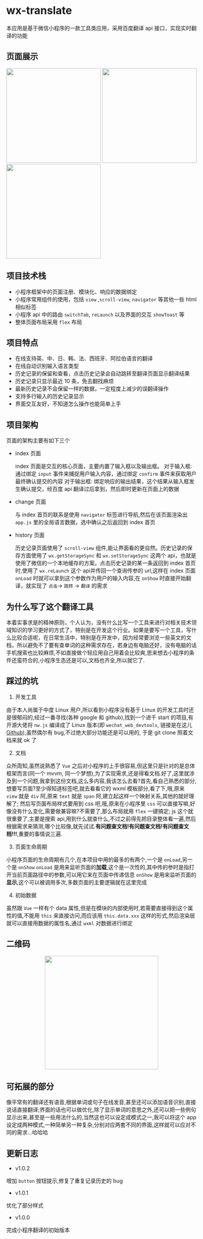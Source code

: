 # wx-translate
本应用是基于微信小程序的一款工具类应用，采用百度翻译 api 接口，实现实时翻译的功能

## 页面展示
<div align="left">
    <img src="https://i.loli.net/2019/02/27/5c7681ed07070.jpg" width="250">
    <img src="https://i.loli.net/2019/02/27/5c7681eceb14a.jpg" width="250">
    <img src="https://i.loli.net/2019/02/27/5c7681ed44661.jpg" width="250">
</div>

## 项目技术栈
- 小程序框架中的页面注册、模块化、响应的数据绑定
- 小程序常用组件的使用，包括 `view` ,`scroll-view`, `navigator` 等其他一些 html 相似标签
- 小程序 api 中的路由 `switchTab`, `reLaunch` 以及界面的交互 `showToast` 等
- 整体页面布局采用 `flex` 布局

## 项目特点
- 在线支持英、中、日、韩、法、西班牙、阿拉伯语言的翻译
- 在线自动识别输入语言类型
- 历史记录的保留和查看，点击历史记录会自动跳转至翻译页面显示翻译结果
- 历史记录只显示最近 10 条，免去翻找麻烦
- 最新历史记录不会保留一样的数据，一定程度上减少的误翻译操作
- 支持多行输入的历史记录显示
- 界面交互友好，不知道怎么操作也能简单上手

## 项目架构
页面的架构主要有如下三个
- index 页面

    index 页面是交互的核心页面，主要内置了输入框以及输出框。
    对于输入框: 
    通过绑定 `input` 事件来捕捉用户输入内容，通过绑定 `confirm` 事件来获取用户最终确认提交的内容
    对于输出框:
    绑定响应的输出结果，这个结果从输入框发生确认提交，经百度 api 翻译过后拿到，然后即时更新在页面上的数据

- change 页面

    与 index 首页的联系是使用 `navigator` 标签进行导航,然后在该页面渲染出 `app.js` 里的全局语言数据，选中确认之后返回到 index 首页

- history 页面

    历史记录页面使用了 `scroll-view` 组件,能让界面看的更自然。历史记录的保存方面使用了 `wx.getStorageSync` 和 `wx.setStorageSync` 这两个 api，也就是使用了微信的一个本地缓存的方案。点击历史记录的某一条返回到 index 首页时,使用了 `wx.reLaunch` 这个 api并传回一个查询传参的 url,这样在 index 页面 `onLoad` 时就可以拿到这个参数作为用户的输入内容,在 `onShow` 时直接开始翻译，就实现了 `点击`-> `跳转` -> `翻译` 的需求

## 为什么写了这个翻译工具
本着实事求是的精神原则，个人认为，没有什么比写一个工具来进行对相关技术领域知识的学习更好的方式了，特别是在开发这个行业。如果是要写一个工具，写什么比较合适呢，在日常生活中，特别是在开发中，因为经常要浏览一些英文的文档，所以避免不了要有查单词的这种需求存在，若身边有电脑还好，没有电脑的话手机搜索也比较麻烦,不如直接做个轻应用自己用着会比较爽,思来想去小程序的条件还蛮符合的,小程序生态还是可以,文档也齐全,所以就它了.

## 踩过的坑
1. 开发工具

由于本人尚属于中度 Linux 用户,所以看到小程序没有基于 Linux 的开发工具时还是很郁闷的,经过一番寻找(各种 google 和 github),找到一个进千 start 的项目,有开源大佬将 `nw.js` 编译成了 Linux 版本(即 `wechat_web_devtools`, 链接是在这儿[Github](https://github.com/cytle/wechat_web_devtools.git)),虽然偶尔有 bug,不过绝大部分功能还是可以用的, 于是 git clone 照着文档来就 ok 了

2. 文档

众所周知,虽然说熟悉了 `Vue` 之后对小程序的上手很容易,但这里只是针对的是总体框架而言(同一个 mvvm, 同一个梦想),为了实现需求,还是得看文档.好了,这里就涉及到一个问题,我拿到这份文档,这么多内容,我该怎么去看?首先,看自己熟悉的部分,想要写页面?至少得知道标签吧,就去看看它的 wxml 模板部分,看了下,哦,原来 `view` 就是 `div` 阿,原来 `text` 就是 `span` 阿,建立起这样一个映射关系,其他的就好理解了; 然后写页面布局样式要用到 css 吧,哦,原来在小程序里 `css` 可以直接写嘛,好像没有什么变化,需要做兼容嘛?不需要了,那么布局就用 `flex` 一键搞定; js 这个就很重要了,主要是搜索 api,用到什么就查什么,不过之前得先把目录整体看一遍,然后根据需求来猜测,哪个比较像,就先试试.**有问题查文档!有问题查文档!有问题查文档!!!**,重要的事情说三遍.

3. 页面生命周期

小程序页面的生命周期有几个,在本项目中用的最多的有两个,一个是 `onLoad`,另一个是 `onShow`
`onLoad` 是用来监听页面的**加载**,这个是一次性的,其中传的参时是指打开当前页面路径中的参数,可以用它来在页面中传递信息
`onShow` 是用来监听页面的**显示**,这个可以被调用多次,多数页面的主要逻辑就在这里完成

4. 初始数据

虽然跟 `Vue` 一样有个 data 属性,但是在模块的内部使用时,若需要直接得到这个属性的值,不能用 `this` 来直接访问,而应该用 `this.data.xxx` 这样的形式,然后渲染层就可以直接用数据的属性名,通过 `wxml` 对数据进行绑定

## 二维码
<div align="center">
    <img src="https://i.loli.net/2019/02/27/5c7656307e497.jpeg" width=300>
</div>

## 可拓展的部分 
像平常有的翻译还有语音,根据单词或句子在线发音,甚至还可以添加语音识别,直接说话直接翻译;界面的话也可以做优化,除了显示单词的意思之外,还可以把一些例句显示出来,甚至是一些用法什么的,当然这也可以设定成模式之一,我可以将这个 app 设定成两种模式,一种简单另一种复杂,分别对应两套不同的界面,这样就可以应对不同的需求...哈哈哈

## 更新日志
- v1.0.2

增加 `button` 按钮提示,修复了重复记录历史的 bug

- v1.0.1

优化了部分样式

- v1.0.0

完成小程序翻译的初始版本